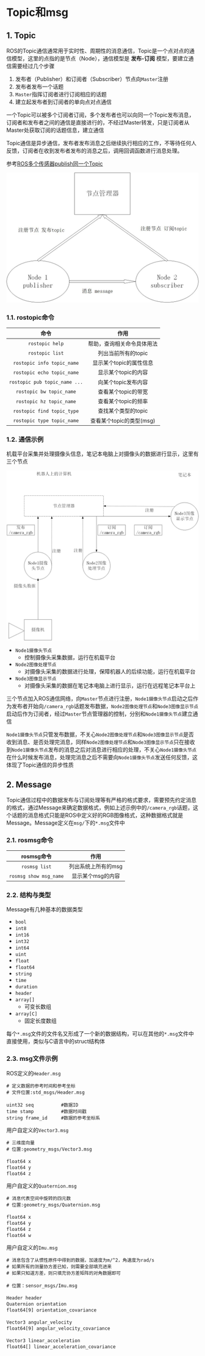 # Topic和msg

## 1. Topic

ROS的Topic通信通常用于实时性、周期性的消息通信，Topic是一个点对点的通信模型，这里的点指的是节点（Node），通信模型是 **发布-订阅** 模型，要建立通信需要经过几个步骤

1. 发布者（Publisher）和订阅者（Subscriber）节点向`Master`注册
2. 发布者发布一个话题
3. `Master`指挥订阅者进行订阅相应的话题
4. 建立起发布者到订阅者的单向点对点通信

一个Topic可以被多个订阅者订阅，多个发布者也可以向同一个Topic发布消息，订阅者和发布者之间的通信是直接进行的，不经过Master转发，只是订阅者从Master处获取订阅的话题信息，建立通信

Topic通信是异步通信，发布者发布消息之后继续执行相应的工作，不等待任何人反馈，订阅者在收到发布者发布的消息之后，调用回调函数进行消息处理。

参考[ROS多个传感器publish同一个Topic](https://my.oschina.net/u/4353930/blog/4287439)

![topic-stru.jpg](./imgs/topic-stru.jpg)

### 1.1. rostopic命令

| 命令 | 作用 |
| :------: | :------: |
| `rostopic help` | 帮助，查询相关命令具体用法 |
| `rostopic list` | 列出当前所有的topic |
| `rostopic info topic_name` |  显示某个topic的属性信息 |
| `rostopic echo topic_name` |  显示某个topic的内容 |
| `rostopic pub topic_name ...` |  向某个topic发布内容 |
| `rostopic bw topic_name` |  查看某个topic的带宽 |
| `rostopic hz topic_name` |  查看某个topic的频率 |
| `rostopic find topic_type` |  查找某个类型的topic |
| `rostopic type topic_name` |  查看某个topic的类型(msg) |

### 1.2. 通信示例

机载平台采集并处理摄像头信息，笔记本电脑上对摄像头的数据进行显示，这里有三个节点

![ex-camera.jpg](./imgs/ex-camera.jpg)

- `Node1摄像头节点`
    - 控制摄像头采集数据，运行在机载平台
- `Node2图像处理节点`
    - 对摄像头采集的数据进行处理，保障机器人的后续功能，运行在机载平台
- `Node3图像显示节点`
    - 对摄像头采集的数据在笔记本电脑上进行显示，运行在远程笔记本平台上

三个节点加入ROS通信网络，向`Master`节点进行注册，`Node1摄像头节点`启动之后作为发布者开始向`/camera_rgb`话题发布数据，`Node2图像处理节点`和`Node3图像显示节点`启动后作为订阅者，经过`Master`节点管理器的控制，分别和`Node1摄像头节点`建立通信

`Node1摄像头节点`只管发布数据，不关心`Node2图像处理节点`和`Node3图像显示节点`是否收到消息、是否处理完消息，同样`Node2图像处理节点`和`Node3图像显示节点`只在接收到`Node1摄像头节点`发布的消息之后对消息进行相应的处理，不关心`Node1摄像头节点`在什么时候发布消息，处理完消息之后不需要向`Node1摄像头节点`发送任何反馈，这体现了Topic通信的异步性质

## 2. Message

Topic通信过程中的数据发布与订阅处理等有严格的格式要求，需要预先约定消息的格式，通过Message来确定数据格式，例如上述示例中的`/camera_rgb`话题，这个话题的消息格式只能是ROS中定义好的RGB图像格式，这种数据格式就是Message。Message定义在`msg/`下的`*.msg`文件中

### 2.1. rosmsg命令

| rosmsg命令 | 作用 |
| :------: | :------: |
| `rosmsg list` | 列出系统上所有的msg |
| `rosmsg show msg_name` | 显示某个msg的内容 |

### 2.2. 结构与类型

Message有几种基本的数据类型

- `bool`
- `int8`
- `int16`
- `int32`
- `int64`
- `uint`
- `float`
- `float64`
- `string`
- `time`
- `duration`
- `header`
- `array[]`
    - 可变长数组
- `array[C]`
    - 固定长度数组

每个`*.msg`文件的文件名又形成了一个新的数据结构，可以在其他的`*.msg`文件中直接使用，类似与C语言中的struct结构体

### 2.3. msg文件示例

ROS定义的`Header.msg`

```text
# 定义数据的参考时间和参考坐标
# 文件位置:std_msgs/Header.msg

uint32 seq          #数据ID
time stamp          #数据时间戳
string frame_id     #数据的参考坐标系
```

用户自定义的`Vector3.msg`

```text
# 三维度向量
# 位置:geometry_msgs/Vector3.msg

float64 x
float64 y
float64 z
```

用户自定义的`Quaternion.msg`

```text
# 消息代表空间中旋转的四元数
# 位置:geometry_msgs/Quaternion.msg

float64 x
float64 y
float64 z
float64 w
```

用户自定义的`Imu.msg`

```text
# 消息包含了从惯性原件中得到的数据，加速度为m/^2，角速度为rad/s
# 如果所有的测量协方差已知，则需要全部填充进来
# 如果只知道方差，则只填充协方差矩阵的对角数据即可

# 位置：sensor_msgs/Imu.msg

Header header
Quaternion orientation
float64[9] orientation_covariance

Vector3 angular_velocity
float64[9] angular_velocity_covariance

Vector3 linear_acceleration
float64[] linear_acceleration_covariance
```
